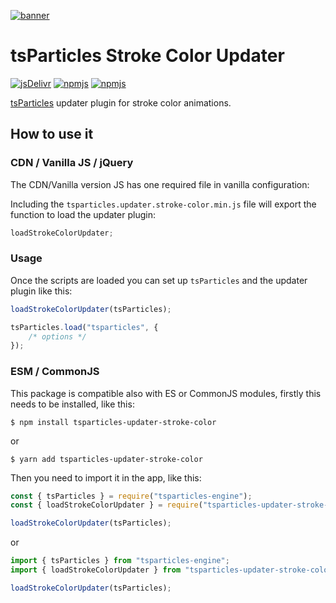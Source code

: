 [![banner](https://particles.js.org/images/banner2.png)](https://particles.js.org)

# tsParticles Stroke Color Updater

[![jsDelivr](https://data.jsdelivr.com/v1/package/npm/tsparticles-updater-stroke-color/badge)](https://www.jsdelivr.com/package/npm/tsparticles-updater-stroke-color)
[![npmjs](https://badge.fury.io/js/tsparticles-updater-stroke-color.svg)](https://www.npmjs.com/package/tsparticles-updater-stroke-color)
[![npmjs](https://img.shields.io/npm/dt/tsparticles-updater-stroke-color)](https://www.npmjs.com/package/tsparticles-updater-stroke-color)

[tsParticles](https://github.com/matteobruni/tsparticles) updater plugin for stroke color animations.

## How to use it

### CDN / Vanilla JS / jQuery

The CDN/Vanilla version JS has one required file in vanilla configuration:

Including the `tsparticles.updater.stroke-color.min.js` file will export the function to load the updater plugin:

```javascript
loadStrokeColorUpdater;
```

### Usage

Once the scripts are loaded you can set up `tsParticles` and the updater plugin like this:

```javascript
loadStrokeColorUpdater(tsParticles);

tsParticles.load("tsparticles", {
    /* options */
});
```

### ESM / CommonJS

This package is compatible also with ES or CommonJS modules, firstly this needs to be installed, like this:

```shell
$ npm install tsparticles-updater-stroke-color
```

or

```shell
$ yarn add tsparticles-updater-stroke-color
```

Then you need to import it in the app, like this:

```javascript
const { tsParticles } = require("tsparticles-engine");
const { loadStrokeColorUpdater } = require("tsparticles-updater-stroke-color");

loadStrokeColorUpdater(tsParticles);
```

or

```javascript
import { tsParticles } from "tsparticles-engine";
import { loadStrokeColorUpdater } from "tsparticles-updater-stroke-color";

loadStrokeColorUpdater(tsParticles);
```
